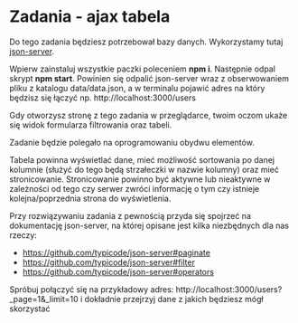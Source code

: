 # Zadania - ajax tabela


Do tego zadania będziesz potrzebował bazy danych. Wykorzystamy tutaj [json-server](http://kursjs.pl/kurs/ajax/server-lokalny.php#json-server).

Wpierw zainstaluj wszystkie paczki poleceniem <strong>npm i</strong>. Następnie odpal skrypt <strong>npm start</strong>. Powinien się odpalić json-server wraz z obserwowaniem pliku z katalogu data/data.json, a w terminalu pojawić adres na który będzisz się łączyć np. http://localhost:3000/users

Gdy otworzysz stronę z tego zadania w przeglądarce, twoim oczom ukaże się widok formularza filtrowania oraz tabeli.

Zadanie będzie polegało na oprogramowaniu obydwu elementów.

Tabela powinna wyświetlać dane, mieć możliwość sortowania po danej kolumnie (służyć do tego będą strzałeczki w nazwie kolumny) oraz mieć stronicowanie. Stronicowanie powinno być aktywne lub nieaktywne w zależności od tego czy serwer zwróci informację o tym czy istnieje kolejna/poprzednia strona do wyświetlenia.

Przy rozwiązywaniu zadania z pewnością przyda się spojrzeć na dokumentację json-server, na której opisane jest kilka niezbędnych dla nas rzeczy:

* https://github.com/typicode/json-server#paginate
* https://github.com/typicode/json-server#filter
* https://github.com/typicode/json-server#operators

Spróbuj połączyć się na przykładowy adres:
http://localhost:3000/users?_page=1&_limit=10
i dokładnie przejrzyj dane z jakich będziesz mógł skorzystać
